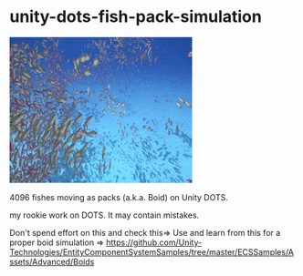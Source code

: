 # unity-dots-fish-pack-simulation

![](preview.gif)

4096 fishes moving as packs (a.k.a. Boid) on Unity DOTS.

my rookie work on DOTS.
It may contain mistakes. 

Don't spend effort on this and check this=>
Use and learn from this for a proper boid simulation => https://github.com/Unity-Technologies/EntityComponentSystemSamples/tree/master/ECSSamples/Assets/Advanced/Boids
